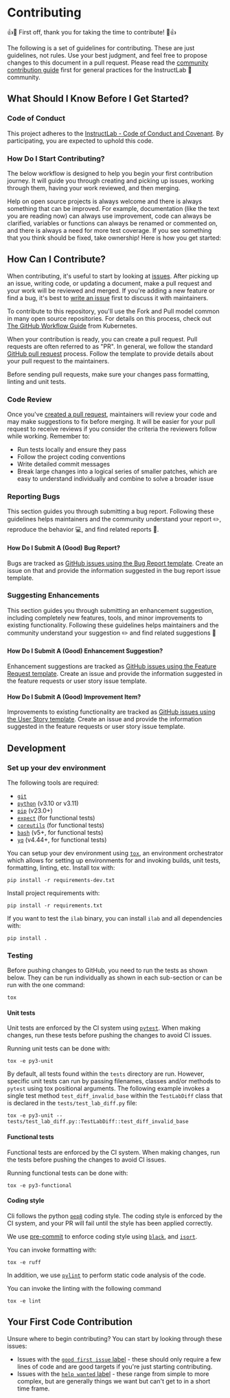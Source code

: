 # Contributing

👍🎉 First off, thank you for taking the time to contribute! 🎉👍

The following is a set of guidelines for contributing. These are just guidelines, not rules. Use your best judgment, and feel free to propose changes to this document in a pull request. Please read the [community contribution guide](https://github.com/instructlab/community/blob/main/CONTRIBUTING.md) first for general practices for the InstructLab 🥼 community.

## What Should I Know Before I Get Started?

### Code of Conduct

This project adheres to the [InstructLab - Code of Conduct and Covenant](https://github.com/instructlab/community/blob/main/CODE_OF_CONDUCT.md). By participating, you are expected to uphold this code.

### How Do I Start Contributing?

The below workflow is designed to help you begin your first contribution journey. It will guide you through creating and picking up issues, working through them, having your work reviewed, and then merging.

Help on open source projects is always welcome and there is always something that can be improved. For example, documentation (like the text you are reading now) can always use improvement, code can always be clarified, variables or functions can always be renamed or commented on, and there is always a need for more test coverage. If you see something that you think should be fixed, take ownership! Here is how you get started:

## How Can I Contribute?

When contributing, it's useful to start by looking at [issues](https://github.com/instructlab/instructlab/issues). After picking up an issue, writing code, or updating a document, make a pull request and your work will be reviewed and merged. If you're adding a new feature or find a bug, it's best to [write an issue](https://github.com/instructlab/instructlab/issues/new?assignees=&labels=&template=feature_request.md&title=) first to discuss it with maintainers.

To contribute to this repository, you'll use the Fork and Pull model common in many open source repositories. For details on this process, check out [The GitHub Workflow
Guide](https://github.com/kubernetes/community/blob/master/contributors/guide/github-workflow.md)
from Kubernetes.

When your contribution is ready, you can create a pull request. Pull requests are often referred to as "PR". In general, we follow the standard [GitHub pull request](https://help.github.com/en/articles/about-pull-requests) process. Follow the template to provide details about your pull request to the maintainers.

Before sending pull requests, make sure your changes pass formatting, linting and unit tests.

### Code Review

Once you've [created a pull request](#how-can-i-contribute), maintainers will review your code and may make suggestions to fix before merging. It will be easier for your pull request to receive reviews if you consider the criteria the reviewers follow while working. Remember to:

- Run tests locally and ensure they pass
- Follow the project coding conventions
- Write detailed commit messages
- Break large changes into a logical series of smaller patches, which are easy to understand individually and combine to solve a broader issue

### Reporting Bugs

This section guides you through submitting a bug report. Following these guidelines helps maintainers and the community understand your report ✏️, reproduce the behavior 💻, and find related reports 🔎.

#### How Do I Submit A (Good) Bug Report?

Bugs are tracked as [GitHub issues using the Bug Report template](https://github.com/instructlab/instructlab/issues/new?assignees=&labels=&template=bug_report.md&title=). Create an issue on that and provide the information suggested in the bug report issue template.

### Suggesting Enhancements

This section guides you through submitting an enhancement suggestion, including completely new features, tools, and minor improvements to existing functionality. Following these guidelines helps maintainers and the community understand your suggestion ✏️ and find related suggestions 🔎

#### How Do I Submit A (Good) Enhancement Suggestion?

Enhancement suggestions are tracked as [GitHub issues using the Feature Request template](https://github.com/instructlab/instructlab/issues/new?assignees=&labels=&template=feature_request.md&title=). Create an issue and provide the information suggested in the feature requests or user story issue template.

#### How Do I Submit A (Good) Improvement Item?

Improvements to existing functionality are tracked as [GitHub issues using the User Story template](https://github.com/instructlab/instructlab/issues/new?assignees=&labels=&template=user_story.md&title=). Create an issue and provide the information suggested in the feature requests or user story issue template.

## Development

### Set up your dev environment

The following tools are required:

- [`git`](https://git-scm.com)
- [`python`](https://www.python.org) (v3.10 or v3.11)
- [`pip`](https://pypi.org/project/pip/) (v23.0+)
- [`expect`](https://core.tcl-lang.org/expect/index) (for functional tests)
- [`coreutils`](https://www.gnu.org/software/coreutils/) (for functional tests)
- [`bash`](https://www.gnu.org/software/bash/) (v5+, for functional tests)
- [`yq`](https://github.com/mikefarah/yq) (v4.44+, for functional tests)

You can setup your dev environment using [`tox`](https://tox.wiki/en/latest/), an environment orchestrator which allows for setting up environments for and invoking builds, unit tests, formatting, linting, etc. Install tox with:

```shell
pip install -r requirements-dev.txt
```

Install project requirements with:

```shell
pip install -r requirements.txt
```

If you want to test the `ilab` binary, you can install `ilab` and all dependencies with:

```shell
pip install .
```

### Testing

Before pushing changes to GitHub, you need to run the tests as shown below. They can be run individually as shown in each sub-section
or can be run with the one command:

```shell
tox
```

#### Unit tests

Unit tests are enforced by the CI system using [`pytest`](https://docs.pytest.org/). When making changes, run these tests before pushing the changes to avoid CI issues.

Running unit tests can be done with:

```shell
tox -e py3-unit
```

By default, all tests found within the `tests` directory are run. However, specific unit tests can run by passing filenames, classes and/or methods to `pytest` using tox positional arguments.  The following example invokes a single test method `test_diff_invalid_base` within the `TestLabDiff` class that is declared in the `tests/test_lab_diff.py` file:

```shell
tox -e py3-unit -- tests/test_lab_diff.py::TestLabDiff::test_diff_invalid_base
```

#### Functional tests

Functional tests are enforced by the CI system. When making changes, run the tests before pushing the changes to avoid CI issues.

Running functional tests can be done with:

```shell
tox -e py3-functional
```

#### Coding style

Cli follows the python [`pep8`](https://peps.python.org/pep-0008/) coding style. The coding style is enforced by the CI system, and your PR will fail until the style has been applied correctly.

We use [pre-commit](https://pre-commit.com/) to enforce coding style using [`black`](https://github.com/psf/black), and [`isort`](https://pycqa.github.io/isort/).

You can invoke formatting with:

```shell
tox -e ruff
```

In addition, we use [`pylint`](https://www.pylint.org) to perform static code analysis of the code.

You can invoke the linting with the following command

```shell
tox -e lint
```

## Your First Code Contribution

Unsure where to begin contributing? You can start by looking through these issues:

- Issues with the [`good first issue` label](https://github.com/instructlab/instructlab/issues?q=is%3Aopen+is%3Aissue+label%3A%22good+first+issue%22) - these should only require a few lines of code and are good targets if you're just starting contributing.
- Issues with the [`help wanted` label](https://github.com/instructlab/instructlab/issues?q=is%3Aopen+is%3Aissue+label%3A%22help+wanted%22) - these range from simple to more complex, but are generally things we want but can't get to in a short time frame.
